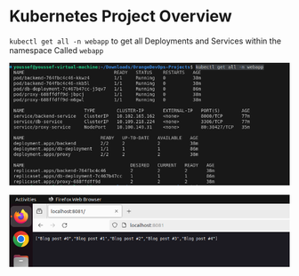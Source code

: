# Kubernetes Project Overview

`kubectl get all -n webapp` to get all Deployments and Services within the namespace Called `webapp`

![alt text](image.png)



![alt text](image-1.png)


